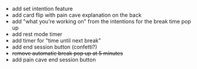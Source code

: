 - add set intention feature
- add card flip with pain cave explanation on the back
- add "what you're working on" from the intentions for the break time pop up
- add rest mode timer
- add timer for "time until next break"
- add end session button (confetti?)
- ~~remove automatic break pop up at 5 minutes~~
- add pain cave end session button 
